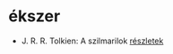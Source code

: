 # ékszer

- J. R. R. Tolkien: A szilmarilok [részletek](../_details/J.%20R.%20R.%20Tolkien.md#id_60)
